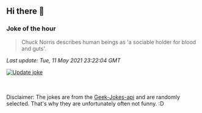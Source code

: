 ## Hi there 👋

### Joke of the hour
<!-- joke -->
>Chuck Norris describes human beings as 'a sociable holder for blood and guts'.
<!-- /joke -->

*Last update: Tue, 11 May 2021 23:22:04 GMT*

[![Update joke](https://github.com/nclskfm/nclskfm/actions/workflows/joke.yml/badge.svg)](https://github.com/nclskfm/nclskfm/actions/workflows/joke.yml)

<br><br>
Disclaimer: The jokes are from the [Geek-Jokes-api](https://github.com/sameerkumar18/geek-joke-api) and are randomly selected. That's why they are unfortunately often not funny. :D

